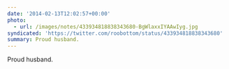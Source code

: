 ```yaml
---
date: '2014-02-13T12:02:57+00:00'
photo:
  - url: /images/notes/433934818838343680-BgWlaxxIYAAwIyg.jpg
syndicated: 'https://twitter.com/roobottom/status/433934818838343680'
summary: Proud husband.
---
```

Proud husband. 
